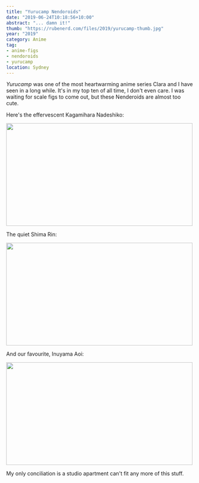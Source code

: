 ```yaml
---
title: "Yurucamp Nendoroids"
date: "2019-06-24T10:18:56+10:00"
abstract: "... damn it!"
thumb: "https://rubenerd.com/files/2019/yurucamp-thumb.jpg"
year: "2019"
category: Anime
tag:
- anime-figs
- nendoroids
- yurucamp
location: Sydney
---
```

*Yurucamp* was one of the most heartwarming anime series Clara and I have seen in a long while. It's in my top ten of all time, I don't even care. I was waiting for scale figs to come out, but these Nenderoids are almost too cute.

Here's the effervescent Kagamihara Nadeshiko:

<p><img src="https://rubenerd.com/files/2019/yurucamp-nendo-01@1x.jpg" srcset="https://rubenerd.com/files/2019/yurucamp-nendo-01@1x.jpg 1x, https://rubenerd.com/files/2019/yurucamp-nendo-01@2x.jpg 2x" alt="" style="width:500px; height:275px;" /></p>

The quiet Shima Rin:

<p><img src="https://rubenerd.com/files/2019/yurucamp-nendo-02@1x.jpg" srcset="https://rubenerd.com/files/2019/yurucamp-nendo-02@1x.jpg 1x, https://rubenerd.com/files/2019/yurucamp-nendo-02@2x.jpg 2x" alt="" style="width:500px;height:275px;" /></p>

And our favourite, Inuyama Aoi:

<p><img src="https://rubenerd.com/files/2019/yurucamp-nendo-03@1x.jpg" srcset="https://rubenerd.com/files/2019/yurucamp-nendo-03@1x.jpg 1x, https://rubenerd.com/files/2019/yurucamp-nendo-03@2x.jpg 2x" alt="" style="width:500px;height:275px;" /></p>

My only conciliation is a studio apartment can't fit any more of this stuff.

